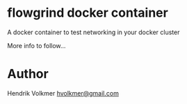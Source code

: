 # flowgrind docker container

A docker container to test networking in your docker cluster

More info to follow...


# Author

Hendrik Volkmer <hvolkmer@gmail.com>

